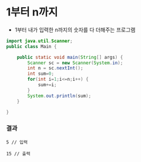 # 1부터 n까지 
+ 1부터 내가 입력한 n까지의 숫자를 다 더해주는 프로그램
``` java
import java.util.Scanner;
public class Main {

	public static void main(String[] args) {
		Scanner sc = new Scanner(System.in);
		int n = sc.nextInt();
		int sum=0;
		for(int i=1;i<=n;i++) {
			sum+=i;
		}
		System.out.println(sum);
	}

}
```
### 결과
```
5 // 입력

15 // 출력
```